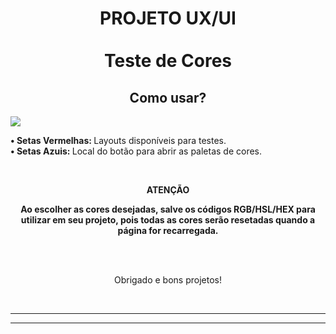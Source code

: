 <h1 align="center">PROJETO UX/UI
<br>
<br>
Teste de Cores</h1>

<h2 align="center">Como usar?</h2>

![](https://imgur.com/Bt3B5J8.png)

<p>
<b> • Setas Vermelhas: </b>Layouts disponíveis para testes.
<br>
<b> • Setas Azuis: </b>Local do botão para abrir as paletas de cores.
</p>

<br>

<p align="center"> <b> ATENÇÃO</b> </p>

<p align="center"><b>Ao escolher as cores desejadas, salve os códigos RGB/HSL/HEX para utilizar em seu projeto, pois todas as cores serão resetadas quando a página for recarregada.</b></p>

<br>

<br>
<p align="center"> Obrigado e bons projetos! </p>
<br>

---

---
